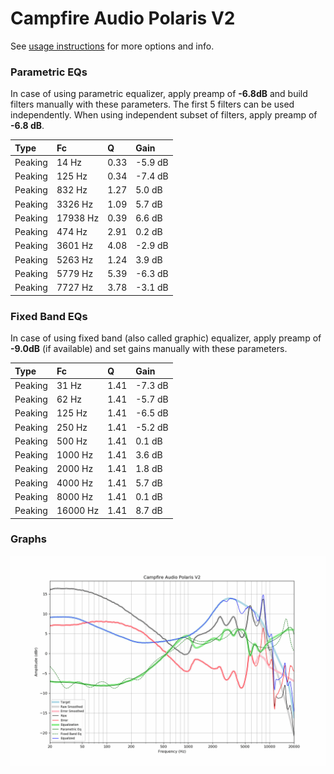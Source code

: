 # Campfire Audio Polaris V2
See [usage instructions](https://github.com/jaakkopasanen/AutoEq#usage) for more options and info.

### Parametric EQs
In case of using parametric equalizer, apply preamp of **-6.8dB** and build filters manually
with these parameters. The first 5 filters can be used independently.
When using independent subset of filters, apply preamp of **-6.8 dB**.

| Type    | Fc       |    Q | Gain    |
|:--------|:---------|:-----|:--------|
| Peaking | 14 Hz    | 0.33 | -5.9 dB |
| Peaking | 125 Hz   | 0.34 | -7.4 dB |
| Peaking | 832 Hz   | 1.27 | 5.0 dB  |
| Peaking | 3326 Hz  | 1.09 | 5.7 dB  |
| Peaking | 17938 Hz | 0.39 | 6.6 dB  |
| Peaking | 474 Hz   | 2.91 | 0.2 dB  |
| Peaking | 3601 Hz  | 4.08 | -2.9 dB |
| Peaking | 5263 Hz  | 1.24 | 3.9 dB  |
| Peaking | 5779 Hz  | 5.39 | -6.3 dB |
| Peaking | 7727 Hz  | 3.78 | -3.1 dB |

### Fixed Band EQs
In case of using fixed band (also called graphic) equalizer, apply preamp of **-9.0dB**
(if available) and set gains manually with these parameters.

| Type    | Fc       |    Q | Gain    |
|:--------|:---------|:-----|:--------|
| Peaking | 31 Hz    | 1.41 | -7.3 dB |
| Peaking | 62 Hz    | 1.41 | -5.7 dB |
| Peaking | 125 Hz   | 1.41 | -6.5 dB |
| Peaking | 250 Hz   | 1.41 | -5.2 dB |
| Peaking | 500 Hz   | 1.41 | 0.1 dB  |
| Peaking | 1000 Hz  | 1.41 | 3.6 dB  |
| Peaking | 2000 Hz  | 1.41 | 1.8 dB  |
| Peaking | 4000 Hz  | 1.41 | 5.7 dB  |
| Peaking | 8000 Hz  | 1.41 | 0.1 dB  |
| Peaking | 16000 Hz | 1.41 | 8.7 dB  |

### Graphs
![](./Campfire%20Audio%20Polaris%20V2.png)